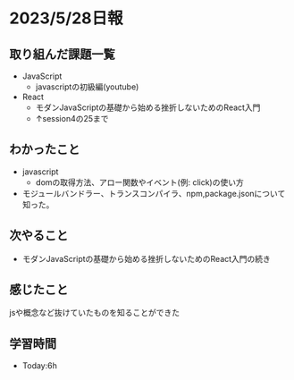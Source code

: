 # 2023/5/28日報

## 取り組んだ課題一覧
- JavaScript
  - javascriptの初級編(youtube)
- React
  - モダンJavaScriptの基礎から始める挫折しないためのReact入門
  - ↑session4の25まで


## わかったこと
- javascript
  - domの取得方法、アロー関数やイベント(例: click)の使い方
- モジュールバンドラー、トランスコンパイラ、npm,package.jsonについて知った。

## 次やること
- モダンJavaScriptの基礎から始める挫折しないためのReact入門の続き


## 感じたこと
jsや概念など抜けていたものを知ることができた

## 学習時間
- Today:6h
